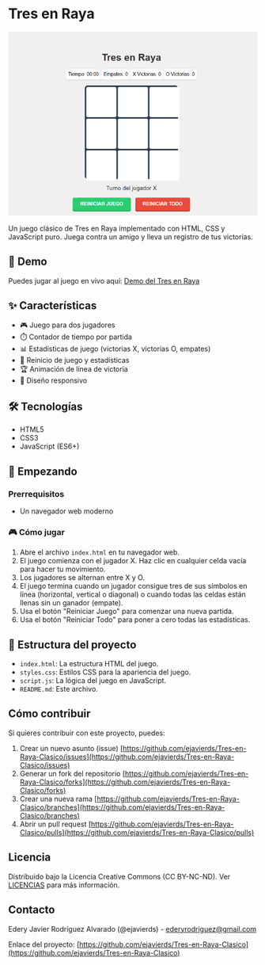 # Tres en Raya

<p align="center">
  <img src="captura_de_pantalla_tres_en_raya.png" alt="Captura de pantalla del juego" width="600">
</p>

Un juego clásico de Tres en Raya implementado con HTML, CSS y JavaScript puro. Juega contra un amigo y lleva un registro de tus victorias.

## 🚀 Demo

Puedes jugar al juego en vivo aquí: [Demo del Tres en Raya](https://tres-en-raya-bqto.s3.sa-east-1.amazonaws.com/index.html)

## ✨ Características

- 🎮 Juego para dos jugadores
- ⏱️ Contador de tiempo por partida
- 📊 Estadísticas de juego (victorias X, victorias O, empates)
- 🔄 Reinicio de juego y estadísticas
- 🏆 Animación de línea de victoria
- 📱 Diseño responsivo

## 🛠️ Tecnologías

- HTML5
- CSS3
- JavaScript (ES6+)

## 🏁 Empezando

### Prerrequisitos

- Un navegador web moderno

### 🎮 Cómo jugar

1. Abre el archivo `index.html` en tu navegador web.
2. El juego comienza con el jugador X. Haz clic en cualquier celda vacía para hacer tu movimiento.
3. Los jugadores se alternan entre X y O.
4. El juego termina cuando un jugador consigue tres de sus símbolos en línea (horizontal, vertical o diagonal) o cuando todas las celdas están llenas sin un ganador (empate).
5. Usa el botón "Reiniciar Juego" para comenzar una nueva partida.
6. Usa el botón "Reiniciar Todo" para poner a cero todas las estadísticas.

## 📱 Estructura del proyecto

- `index.html`: La estructura HTML del juego.
- `styles.css`: Estilos CSS para la apariencia del juego.
- `script.js`: La lógica del juego en JavaScript.
- `README.md`: Este archivo.

## Cómo contribuir

Si quieres contribuir con este proyecto, puedes:

1. Crear un nuevo asunto (issue) [https://github.com/ejavierds/Tres-en-Raya-Clasico/issues](https://github.com/ejavierds/Tres-en-Raya-Clasico/issues)
2. Generar un fork del repositorio [https://github.com/ejavierds/Tres-en-Raya-Clasico/forks](https://github.com/ejavierds/Tres-en-Raya-Clasico/forks)
3. Crear una nueva rama [https://github.com/ejavierds/Tres-en-Raya-Clasico/branches](https://github.com/ejavierds/Tres-en-Raya-Clasico/branches)
4. Abrir un pull request [https://github.com/ejavierds/Tres-en-Raya-Clasico/pulls](https://github.com/ejavierds/Tres-en-Raya-Clasico/pulls)

## Licencia

Distribuido bajo la Licencia Creative Commons (CC BY-NC-ND). Ver [LICENCIAS](https://descargas.intef.es/cedec/proyectoedia/guias/contenidos/guiasoftwarelibre/licencias_para_compartir.html) para más información.

## Contacto

Edery Javier Rodríguez Alvarado (@ejavierds) - [ederyrodriguez@gmail.com](mailto:ederyrodriguez@gmail.com)

Enlace del proyecto: [https://github.com/ejavierds/Tres-en-Raya-Clasico](https://github.com/ejavierds/Tres-en-Raya-Clasico)
